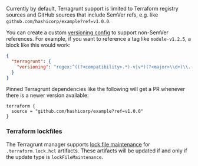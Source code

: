Currently by default, Terragrunt support is limited to Terraform registry sources and GitHub sources that include SemVer refs, e.g. like `github.com/hashicorp/example?ref=v1.0.0`.

You can create a custom [versioning config](../../../configuration-options/index.md#versioning) to support non-SemVer references.
For example, if you want to reference a tag like `module-v1.2.5`, a block like this would work:

```json
{
  "terragrunt": {
    "versioning": "regex:^((?<compatibility>.*)-v|v*)(?<major>\\d+)\\.(?<minor>\\d+)\\.(?<patch>\\d+)$"
  }
}
```

Pinned Terragrunt dependencies like the following will get a PR whenever there is a newer version available:

```hcl
terraform {
  source = "github.com/hashicorp/example?ref=v1.0.0"
}
```

### Terraform lockfiles

The Terragrunt manager supports [lock file maintenance](../../../configuration-options/index.md#lockfilemaintenance) for `.terraform.lock.hcl` artifacts.
These artifacts will be updated if and only if the update type is `lockFileMaintenance`.
